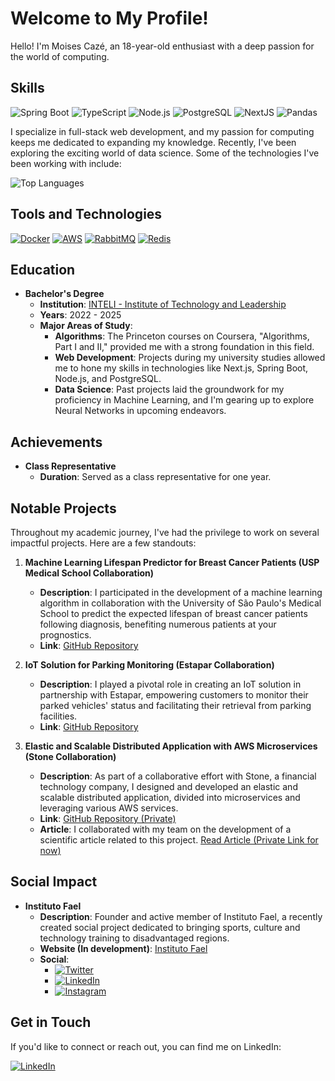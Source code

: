# Welcome to My Profile!

Hello! I'm Moises Cazé, an 18-year-old enthusiast with a deep passion for the world of computing.

## Skills

![Spring Boot](https://img.shields.io/badge/SpringBoot-6DB33F?style=for-the-badge&logo=Spring&logoColor=white) ![TypeScript](https://img.shields.io/badge/TypeScript-000?style=for-the-badge&logo=typescript) ![Node.js](https://img.shields.io/badge/Node.js-000?style=for-the-badge&logo=node.js)  ![PostgreSQL](https://img.shields.io/badge/PostgreSQL-000?style=for-the-badge&logo=postgresql) ![NextJS](https://img.shields.io/badge/next.js-000000?style=for-the-badge&logo=nextdotjs&logoColor=white) ![Pandas](https://img.shields.io/badge/Pandas-000?style=for-the-badge&logo=pandas)

I specialize in full-stack web development, and my passion for computing keeps me dedicated to expanding my knowledge. Recently, I've been exploring the exciting world of data science. Some of the technologies I've been working with include:


![Top Languages](https://github-readme-stats-git-masterrstaa-rickstaa.vercel.app/api/top-langs/?username=cazemoises&bg_color=000&border_color=000&title_color=FFF&text_color=FFF)


## Tools and Technologies

[![Docker](https://img.shields.io/badge/Docker-2496ED?style=for-the-badge&logo=docker&logoColor=white)](https://www.docker.com/) [![AWS](https://img.shields.io/badge/AWS-232F3E?style=for-the-badge&logo=amazon-aws&logoColor=white)](https://aws.amazon.com/) [![RabbitMQ](https://img.shields.io/badge/RabbitMQ-FF6600?style=for-the-badge&logo=rabbitmq&logoColor=white)](https://www.rabbitmq.com/) [![Redis](https://img.shields.io/badge/Redis-DC382D?style=for-the-badge&logo=redis&logoColor=white)](https://redis.io/)


## Education

- **Bachelor's Degree**
  - **Institution**: [INTELI - Institute of Technology and Leadership](https://www.inteli.edu.br/)
  - **Years**: 2022 - 2025
  - **Major Areas of Study**:
    - **Algorithms**: The Princeton courses on Coursera, "Algorithms, Part I and II," provided me with a strong foundation in this field.
    - **Web Development**: Projects during my university studies allowed me to hone my skills in technologies like Next.js, Spring Boot, Node.js, and PostgreSQL.
    - **Data Science**: Past projects laid the groundwork for my proficiency in Machine Learning, and I'm gearing up to explore Neural Networks in upcoming endeavors.

## Achievements

- **Class Representative**
  - **Duration**: Served as a class representative for one year.

## Notable Projects

Throughout my academic journey, I've had the privilege to work on several impactful projects. Here are a few standouts:

1. **Machine Learning Lifespan Predictor for Breast Cancer Patients (USP Medical School Collaboration)**
   - **Description**: I participated in the development of a machine learning algorithm in collaboration with the University of São Paulo's Medical School to predict the expected lifespan of breast cancer patients following diagnosis, benefiting numerous patients at your prognostics.
   - **Link**: [GitHub Repository](https://github.com/2022M3T4-Inteli/Medicinia)

2. **IoT Solution for Parking Monitoring (Estapar Collaboration)**
   - **Description**: I played a pivotal role in creating an IoT solution in partnership with Estapar, empowering customers to monitor their parked vehicles' status and facilitating their retrieval from parking facilities.
   - **Link**: [GitHub Repository](https://github.com/2022M4T4-Inteli/Estacionados)

3. **Elastic and Scalable Distributed Application with AWS Microservices (Stone Collaboration)**
   - **Description**: As part of a collaborative effort with Stone, a financial technology company, I designed and developed an elastic and scalable distributed application, divided into microservices and leveraging various AWS services.
   - **Link**: [GitHub Repository (Private)](https://github.com/2023M7T1-Inteli)
   - **Article**: I collaborated with my team on the development of a scientific article related to this project. [Read Article (Private Link for now)](https://github.com/2023M7T1-Inteli/Grupo-1/blob/main/docs/artigo.md)

## Social Impact

- **Instituto Fael**
  - **Description**: Founder and active member of Instituto Fael, a recently created social project dedicated to bringing sports, culture and technology training to disadvantaged regions.
  - **Website (In development)**: [Instituto Fael](https://www.institutofael.com)
  - **Social**:
    - [![Twitter](https://img.shields.io/badge/Twitter-000?style=for-the-badge&logo=twitter&logoColor=0E76A8)](https://twitter.com/institutofael)
    - [![LinkedIn](https://img.shields.io/badge/LinkedIn-000?style=for-the-badge&logo=linkedin&logoColor=0E76A8)](https://www.linkedin.com/company/institutofael/?viewAsMember=true)
    - [![Instagram](https://img.shields.io/badge/Instagram-000?style=for-the-badge&logo=instagram&logoColor=0E76A8)](https://www.instagram.com/instituto.fael/)


## Get in Touch

If you'd like to connect or reach out, you can find me on LinkedIn:

[![LinkedIn](https://img.shields.io/badge/LinkedIn-000?style=for-the-badge&logo=linkedin&logoColor=0E76A8)](https://www.linkedin.com/in/moises-caze/)
